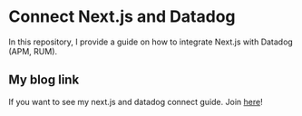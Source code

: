 # Connect Next.js and Datadog

In this repository, I provide a guide on how to integrate Next.js with Datadog (APM, RUM).

## My blog link

If you want to see my next.js and datadog connect guide. Join [here](https://po4tion.dev/nextjs-datadog)!
